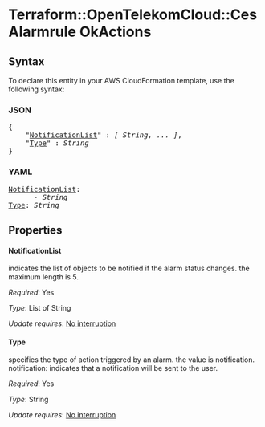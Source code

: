 # Terraform::OpenTelekomCloud::CesAlarmrule OkActions

## Syntax

To declare this entity in your AWS CloudFormation template, use the following syntax:

### JSON

<pre>
{
    "<a href="#notificationlist" title="NotificationList">NotificationList</a>" : <i>[ String, ... ]</i>,
    "<a href="#type" title="Type">Type</a>" : <i>String</i>
}
</pre>

### YAML

<pre>
<a href="#notificationlist" title="NotificationList">NotificationList</a>: <i>
      - String</i>
<a href="#type" title="Type">Type</a>: <i>String</i>
</pre>

## Properties

#### NotificationList

indicates the list of objects to be notified
if the alarm status changes. the maximum length is 5.

_Required_: Yes

_Type_: List of String

_Update requires_: [No interruption](https://docs.aws.amazon.com/AWSCloudFormation/latest/UserGuide/using-cfn-updating-stacks-update-behaviors.html#update-no-interrupt)

#### Type

specifies the type of action triggered by an alarm. the
value is notification.
notification: indicates that a notification will be sent to the user.

_Required_: Yes

_Type_: String

_Update requires_: [No interruption](https://docs.aws.amazon.com/AWSCloudFormation/latest/UserGuide/using-cfn-updating-stacks-update-behaviors.html#update-no-interrupt)

